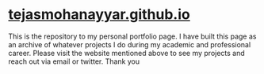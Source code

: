 # [tejasmohanayyar.github.io](tejasmohanayyar.github.io)

This is the repository to my personal portfolio page. I have built this page as an archive of whatever projects I do during my academic and professional career. Please visit the website mentioned above to see my projects and reach out via email or twitter.
Thank you
